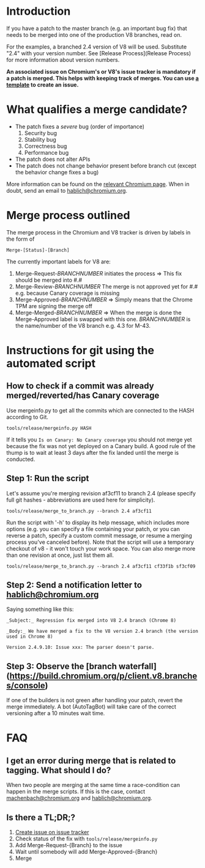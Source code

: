 # Introduction

If you have a patch to the master branch (e.g. an important bug fix) that needs to be merged into one of the production V8 branches, read on.

For the examples, a branched 2.4 version of V8 will be used. Substitute "2.4" with your version number. See [Release Process](Release Process) for more information about version numbers.

**An associated issue on Chromium's or V8's issue tracker is mandatory if a patch is merged. This helps with keeping track of merges.
You can use [a template](https://code.google.com/p/v8/issues/entry?template=Merge%20request) to create an issue.**

# What qualifies a merge candidate?

* The patch fixes a *severe* bug (order of importance)
   1. Security bug
   1. Stability bug
   1. Correctness bug
   1. Performance bug
* The patch does not alter APIs
* The patch does not change behavior present before branch cut (except the behavior change fixes a bug)

More information can be found on the [relevant Chromium page](https://www.chromium.org/developers/the-zen-of-merge-requests). When in doubt, send an email to hablich@chromium.org.

# Merge process outlined

The merge process in the Chromium and V8 tracker is driven by labels in the form of
```
Merge-[Status]-[Branch]
```
The currently important labels for V8 are:

  1. Merge-Request-$BRANCHNUMBER$ initiates the process => This fix should be merged into #.#
  1. Merge-Review-$BRANCHNUMBER$ The merge is not approved yet for #.# e.g. because Canary coverage is missing
  1. Merge-Approved-$BRANCHNUMBER$ => Simply means that the Chrome TPM are signing the merge off
  1. Merge-Merged-$BRANCHNUMBER$ => When the merge is done the Merge-Approved label is swapped with this one. $BRANCHNUMBER$ is the name/number of the V8 branch e.g. 4.3 for M-43.

# Instructions for git using the automated script

## How to check if a commit was already merged/reverted/has Canary coverage

Use mergeinfo.py to get all the commits which are connected to the HASH according to Git.

```
tools/release/mergeinfo.py HASH
```

If it tells you ```Is on Canary: No Canary coverage``` you should not merge yet because the fix was not yet deployed on a Canary build. A good rule of the thump is to wait at least 3 days after the fix landed until the merge is conducted.

## Step 1: Run the script

Let's assume you're merging revision af3cf11 to branch 2.4 (please specify full git hashes - abbreviations are used here for simplicity).

```
tools/release/merge_to_branch.py --branch 2.4 af3cf11
```

Run the script with '-h' to display its help message, which includes more options (e.g. you can specify a file containing your patch, or you can reverse a patch, specify a custom commit message, or resume a merging process you've canceled before). Note that the script will use a temporary checkout of v8 - it won't touch your work space.
You can also merge more than one revision at once, just list them all.

```
tools/release/merge_to_branch.py --branch 2.4 af3cf11 cf33f1b sf3cf09
```

## Step 2:  Send a notification letter to hablich@chromium.org

Saying something like this:
```
_Subject:_ Regression fix merged into V8 2.4 branch (Chrome 8)

_Body:_ We have merged a fix to the V8 version 2.4 branch (the version used in Chrome 8)

Version 2.4.9.10: Issue xxx: The parser doesn't parse.
```

## Step 3: Observe the [branch waterfall] (https://build.chromium.org/p/client.v8.branches/console)

If one of the builders is not green after handling your patch, revert the merge immediately. A bot (AutoTagBot) will take care of the correct versioning after a 10 minutes wait time.

# FAQ

## I get an error during merge that is related to tagging. What should I do?
When two people are merging at the same time a race-condition can happen in the merge scripts. If this is the case, contact machenbach@chromium.org and hablich@chromium.org.
## Is there a TL;DR;?
  1. [Create issue on issue tracker](https://code.google.com/p/v8/issues/entry?template=Merge%20request)
  1. Check status of the fix with ```tools/release/mergeinfo.py```
  1. Add Merge-Request-{Branch} to the issue
  1. Wait until somebody will add Merge-Approved-{Branch}
  1. Merge